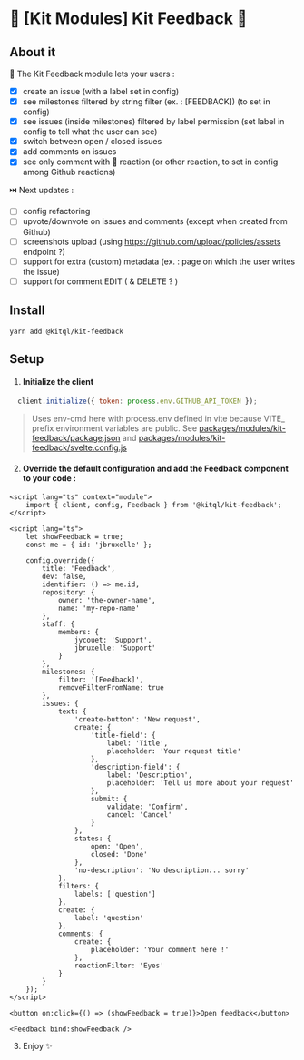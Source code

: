 # 🚧 [Kit Modules] **Kit Feedback** 🚧

## About it

🚀 The Kit Feedback module lets your users :

- [x] create an issue (with a label set in config)
- [x] see milestones filtered by string filter (ex. : [FEEDBACK]) (to set in config)
- [x] see issues (inside milestones) filtered by label permission (set label in config to tell what the user can see)
- [x] switch between open / closed issues
- [x] add comments on issues
- [x] see only comment with 👀 reaction (or other reaction, to set in config among Github reactions)

⏭️ Next updates :

- [ ] config refactoring
- [ ] upvote/downvote on issues and comments (except when created from Github)
- [ ] screenshots upload (using https://github.com/upload/policies/assets endpoint ?)
- [ ] support for extra (custom) metadata (ex. : page on which the user writes the issue)
- [ ] support for comment EDIT ( & DELETE ? )

## Install

```
yarn add @kitql/kit-feedback
```

## Setup

1. #### Initialize the client

```Javascript
  client.initialize({ token: process.env.GITHUB_API_TOKEN });
```

> Uses env-cmd here with process.env defined in vite because VITE\_ prefix environment variables are public.
> See [packages/modules/kit-feedback/package.json](url) and [packages/modules/kit-feedback/svelte.config.js](url)

2. #### Override the default configuration and add the Feedback component to your code :

```Svelte
<script lang="ts" context="module">
	import { client, config, Feedback } from '@kitql/kit-feedback';
</script>

<script lang="ts">
	let showFeedback = true;
	const me = { id: 'jbruxelle' };

	config.override({
		title: 'Feedback',
		dev: false,
		identifier: () => me.id,
		repository: {
			owner: 'the-owner-name',
			name: 'my-repo-name'
		},
		staff: {
			members: {
				jycouet: 'Support',
				jbruxelle: 'Support'
			}
		},
		milestones: {
			filter: '[Feedback]',
			removeFilterFromName: true
		},
		issues: {
			text: {
				'create-button': 'New request',
				create: {
					'title-field': {
						label: 'Title',
						placeholder: 'Your request title'
					},
					'description-field': {
						label: 'Description',
						placeholder: 'Tell us more about your request'
					},
					submit: {
						validate: 'Confirm',
						cancel: 'Cancel'
					}
				},
				states: {
					open: 'Open',
					closed: 'Done'
				},
				'no-description': 'No description... sorry'
			},
			filters: {
				labels: ['question']
			},
			create: {
				label: 'question'
			},
			comments: {
				create: {
					placeholder: 'Your comment here !'
				},
				reactionFilter: 'Eyes'
			}
		}
	});
</script>

<button on:click={() => (showFeedback = true)}>Open feedback</button>

<Feedback bind:showFeedback />

```

3. Enjoy ✨
